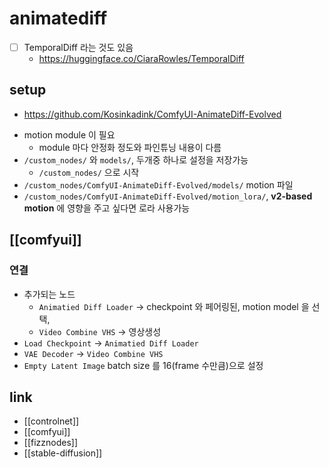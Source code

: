 # animatediff

- [ ] TemporalDiff 라는 것도 있음
  + https://huggingface.co/CiaraRowles/TemporalDiff

## setup
+ https://github.com/Kosinkadink/ComfyUI-AnimateDiff-Evolved
- motion module 이 필요
  - module 마다 안정화 정도와 파인튜닝 내용이 다름
- `/custom_nodes/` 와 `models/`, 두개중 하나로 설정을 저장가능
  - `/custom_nodes/` 으로 시작
- `/custom_nodes/ComfyUI-AnimateDiff-Evolved/models/` motion 파일
- `/custom_nodes/ComfyUI-AnimateDiff-Evolved/motion_lora/`, **v2-based motion** 에 영향을 주고 싶다면 로라 사용가능

## [[comfyui]]
### 연결
- 추가되는 노드
  - `Animatied Diff Loader` -> checkpoint 와 페어링된, motion model 을 선택, 
  - `Video Combine VHS` -> 영상생성
- `Load Checkpoint` -> `Animatied Diff Loader`
- `VAE Decoder` -> `Video Combine VHS`
- `Empty Latent Image` batch size 를 16(frame 수만큼)으로 설정


## link
- [[controlnet]]
- [[comfyui]]
- [[fizznodes]]
- [[stable-diffusion]]
